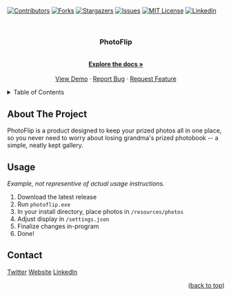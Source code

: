 <!-- Improved compatibility of back to top link: See: https://github.com/othneildrew/Best-README-Template/pull/73 -->
<a id="readme-top"></a>
<!--
*** Thanks for checking out the Best-README-Template. If you have a suggestion
*** that would make this better, please fork the repo and create a pull request
*** or simply open an issue with the tag "enhancement".
*** Don't forget to give the project a star!
*** Thanks again! Now go create something AMAZING! :D
-->



<!-- PROJECT SHIELDS -->
<!--
*** I'm using markdown "reference style" links for readability.
*** Reference links are enclosed in brackets [ ] instead of parentheses ( ).
*** See the bottom of this document for the declaration of the reference variables
*** for contributors-url, forks-url, etc. This is an optional, concise syntax you may use.
*** https://www.markdownguide.org/basic-syntax/#reference-style-links
-->
[![Contributors][contributors-shield]][contributors-url]
[![Forks][forks-shield]][forks-url]
[![Stargazers][stars-shield]][stars-url]
[![Issues][issues-shield]][issues-url]
[![MIT License][license-shield]][license-url]
[![LinkedIn][linkedin-shield]][linkedin-url]



<!-- PROJECT LOGO -->
<br />
<div align="center">

<h3 align="center">PhotoFlip</h3>

  <p align="center">
    <br />
    <a href="https://github.com/DDeluca06/PhotoFlip"><strong>Explore the docs »</strong></a>
    <br />
    <br />
    <a href="https://github.com/DDeluca06/PhotoFlip">View Demo</a>
    ·
    <a href="https://github.com/DDeluca06/PhotoFlip/issues/new?labels=bug&template=bug-report---.md">Report Bug</a>
    ·
    <a href="https://github.com/DDeluca06/PhotoFlip/issues/new?labels=enhancement&template=feature-request---.md">Request Feature</a>
  </p>
</div>



<!-- TABLE OF CONTENTS -->
<details>
  <summary>Table of Contents</summary>
  <ol>
    <li>
      <a href="#about-the-project">About The Project</a>
    </li>
  </ol>
</details>



<!-- ABOUT THE PROJECT -->
## About The Project

PhotoFlip is a product designed to keep your prized photos all in one place, so you never need to worry about losing grandma's prized photobook -- a simple, neatly kept gallery.

## Usage

*Example, not representive of actual usage instructions.*

1. Download the latest release
2. Run ``photoflip.exe``
3. In your install directory, place photos in ``/resources/photos``
4. Adjust display in ``/settings.json``
5. Finalize changes in-program
6. Done!

## Contact
[Twitter](https://x.com)
[Website](https://example.com)
[LinkedIn](https://www.linkedin.com/in/demitri-deluca-lyons-747312319)
<p align="right">(<a href="#readme-top">back to top</a>)</p>


<!-- MARKDOWN LINKS & IMAGES -->
<!-- https://www.markdownguide.org/basic-syntax/#reference-style-links -->
[contributors-shield]: https://img.shields.io/github/contributors/DDeluca06/PhotoFlip.svg?style=for-the-badge
[contributors-url]: https://github.com/DDeluca06/PhotoFlip/graphs/contributors
[forks-shield]: https://img.shields.io/github/forks/DDeluca06/PhotoFlip.svg?style=for-the-badge
[forks-url]: https://github.com/DDeluca06/PhotoFlip/forks
[stars-shield]: https://img.shields.io/github/stars/DDeluca06/PhotoFlip.svg?style=for-the-badge
[stars-url]: https://github.com/DDeluca06/PhotoFlip/stargazers
[issues-shield]: https://img.shields.io/github/issues/DDeluca06/PhotoFlip.svg?style=for-the-badge
[issues-url]: https://github.com/DDeluca06/PhotoFlip/issues
[license-shield]: https://img.shields.io/github/license/DDeluca06/PhotoFlip.svg?style=for-the-badge
[license-url]: https://github.com/DDeluca06/PhotoFlip/blob/main/LICENSE.txt
[linkedin-shield]: https://img.shields.io/badge/-LinkedIn-black.svg?style=for-the-badge&logo=linkedin&colorB=555
[linkedin-url]: https://www.linkedin.com/in/demitri-deluca-lyons-747312319
[product-screenshot]: images/screenshot.png
[Next.js]: https://img.shields.io/badge/next.js-000000?style=for-the-badge&logo=nextdotjs&logoColor=white
[Next-url]: https://nextjs.org/
[React.js]: https://img.shields.io/badge/React-20232A?style=for-the-badge&logo=react&logoColor=61DAFB
[React-url]: https://reactjs.org/
[Vue.js]: https://img.shields.io/badge/Vue.js-35495E?style=for-the-badge&logo=vuedotjs&logoColor=4FC08D
[Vue-url]: https://vuejs.org/
[Angular.io]: https://img.shields.io/badge/Angular-DD0031?style=for-the-badge&logo=angular&logoColor=white
[Angular-url]: https://angular.io/
[Svelte.dev]: https://img.shields.io/badge/Svelte-4A4A55?style=for-the-badge&logo=svelte&logoColor=FF3E00
[Svelte-url]: https://svelte.dev/
[Laravel.com]: https://img.shields.io/badge/Laravel-FF2D20?style=for-the-badge&logo=laravel&logoColor=white
[Laravel-url]: https://laravel.com
[Bootstrap.com]: https://img.shields.io/badge/Bootstrap-563D7C?style=for-the-badge&logo=bootstrap&logoColor=white
[Bootstrap-url]: https://getbootstrap.com
[JQuery.com]: https://img.shields.io/badge/jQuery-0769AD?style=for-the-badge&logo=jquery&logoColor=white
[JQuery-url]: https://jquery.com 

